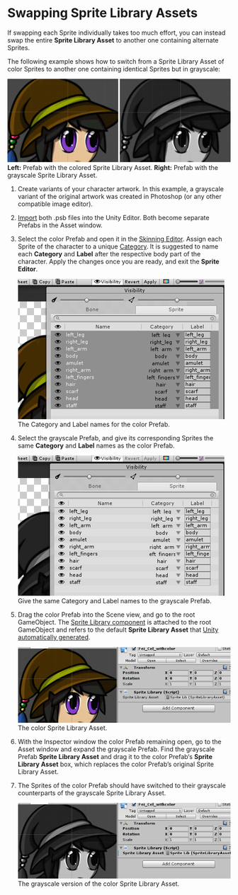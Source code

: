 # Swapping Sprite Library Assets

If swapping each Sprite individually takes too much effort, you can instead swap the entire __Sprite Library Asset__ to another one containing alternate Sprites.

The following example shows how to switch from a Sprite Library Asset of color Sprites to another one containing identical Sprites but in grayscale:

![](images/bothsprites.PNG)<br/>__Left:__ Prefab with the colored Sprite Library Asset. __Right:__ Prefab with the grayscale Sprite Library Asset.

1. Create variants of your character artwork. In this example, a grayscale variant of the original artwork was created in Photoshop (or any other compatible image editor).

2. [Import](PreparingArtwork.md) both .psb files into the Unity Editor. Both become separate Prefabs in the Asset window.

3. Select the color Prefab and open it in the [Skinning Editor](SkinningEditor.md). Assign each Sprite of the character to a unique [Category](SpriteVis.html#how-to-create-a-category). It is suggested to name each __Category__ and __Label__ after the respective body part of the character. Apply the changes once you are ready, and exit the __Sprite Editor__.

   ![](images/image_15.png)<br/>The Category and Label names for the color Prefab.

4. Select the grayscale Prefab, and give its corresponding Sprites the same __Category__ and __Label__ names as the color Prefab. 

   ![](images/image_16.png)<br/>Give the same Category and Label names to the grayscale Prefab.

5. Drag the color Prefab into the Scene view, and go to the root GameObject. The [Sprite Library component](SLAsset.html#sprite-library-component) is attached to the root GameObject and refers to the default __Sprite Library Asset__ that [Unity automatically generated](SpriteSwapIntro.html#how-unity-generates-sprite-swap-assets-and-components).  

   ![](images/image_17.png)<br/>The color Sprite Library Asset.

6. With the Inspector window the color Prefab remaining open, go to the Asset window and expand the grayscale Prefab. Find the grayscale Prefab __Sprite Library Asset__ and drag it to the color Prefab‘s __Sprite Library Asset__ box, which replaces the color Prefab’s original Sprite Library Asset.

7. The Sprites of the color Prefab should have switched to their grayscale counterparts of the grayscale Sprite Library Asset.

   ![](images/image_18.png)<br/>The grayscale version of the color Sprite Library Asset.